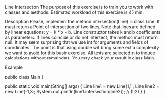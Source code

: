 Line Intersection
The purpose of this exercise is to train you to work with classes and methods.
Estimated workload of this exercise is 45 min.

Description
Please, implement the method intersection(Line) in class Line.
It  must return a Point of intersection of two lines.
Note that lines are defined by linear equations: y = k * x + b.
Line constructor takes k and b coefficients as parameters.
If lines coincide or do not intersect, the method must return null.
It may seem surprising that we use int for arguments and fields of coordinates.
The point is that using double will bring some extra complexity we want to avoid for this basic exercise.
All tests are selected in to induce calculations without remainders.
You may check your result in class Main.

Example



public class Main {
  
   public static void main(String[] args) {
       Line line1 = new Line(1,1);
       Line line2 = new Line(-1,3);
        System.out.println(line1.intersection(line2)); // (1;2)
    }
}
